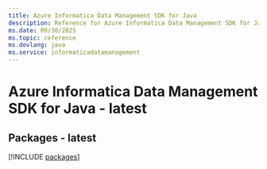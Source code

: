 ```yaml
---
title: Azure Informatica Data Management SDK for Java
description: Reference for Azure Informatica Data Management SDK for Java
ms.date: 09/30/2025
ms.topic: reference
ms.devlang: java
ms.service: informaticadatamanagement
---
```

# Azure Informatica Data Management SDK for Java - latest
## Packages - latest
[!INCLUDE [packages](informatica-data-management-index.md)]